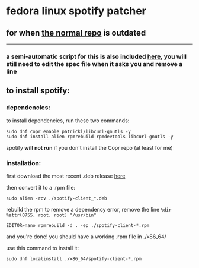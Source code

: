 # fedora linux spotify patcher
## for when [the normal repo](https://www.github.com/rpmfusion/lpf-spotify-client) is outdated

---

### a semi-automatic script for this is also included [here](https://www.github.com/thaYt/fedora-spotify-patch/blob/master/fsp), you will still need to edit the spec file when it asks you and remove a line

## to install spotify:
### dependencies:
to install dependencies, run these two commands:
```shell
sudo dnf copr enable patrickl/libcurl-gnutls -y
sudo dnf install alien rpmrebuild rpmdevtools libcurl-gnutls -y
```
spotify **will not run** if you don't install the Copr repo (at least for me)

### installation:
first download the most recent .deb release [here](https://repository.spotify.com/pool/non-free/s/spotify-client/)

then convert it to a .rpm file:
```shell
sudo alien -rcv ./spotify-client_*.deb
```

rebuild the rpm to remove a dependency error, remove the line `%dir %attr(0755, root, root) "/usr/bin"`
```shell
EDITOR=nano rpmrebuild -d . -ep ./spotify-client-*.rpm
```

and you're done! you should have a working .rpm file in ./x86_64/

use this command to install it:
```shell
sudo dnf localinstall ./x86_64/spotify-client-*.rpm
```

